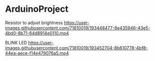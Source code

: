 # ArduinoProject

Resistor to adjust brightness
https://user-images.githubusercontent.com/71810019/193448477-8e435946-43e5-4bd0-8b71-64d8914e0110.mp4



BLINK LED
https://user-images.githubusercontent.com/71810019/193452704-8b610778-4bf8-44ea-aece-f14e479076a5.mp4

